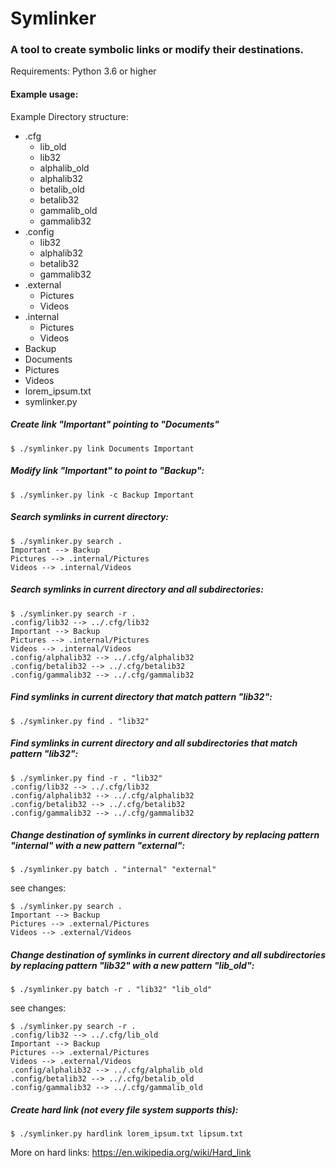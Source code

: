 # Symlinker

### A tool to create symbolic links or modify their destinations.

Requirements: Python 3.6 or higher

#### Example usage:

Example Directory structure:
- .cfg
    - lib_old
    - lib32
    - alphalib_old
    - alphalib32
    - betalib_old
    - betalib32
    - gammalib_old
    - gammalib32
- .config
    - lib32
    - alphalib32
    - betalib32
    - gammalib32
- .external
    - Pictures
    - Videos
- .internal
    - Pictures
    - Videos
- Backup
- Documents
- Pictures
- Videos
- lorem_ipsum.txt
- symlinker.py

##### Create link "Important" pointing to "Documents"

```
$ ./symlinker.py link Documents Important
```

##### Modify link "Important" to point to "Backup":

```
$ ./symlinker.py link -c Backup Important
```

##### Search symlinks in current directory:

```
$ ./symlinker.py search .
Important --> Backup
Pictures --> .internal/Pictures
Videos --> .internal/Videos
```

##### Search symlinks in current directory and all subdirectories:

```
$ ./symlinker.py search -r .
.config/lib32 --> ../.cfg/lib32
Important --> Backup
Pictures --> .internal/Pictures
Videos --> .internal/Videos
.config/alphalib32 --> ../.cfg/alphalib32
.config/betalib32 --> ../.cfg/betalib32
.config/gammalib32 --> ../.cfg/gammalib32
```

##### Find symlinks in current directory that match pattern "lib32":

```
$ ./symlinker.py find . "lib32"
```

##### Find symlinks in current directory and all subdirectories that match pattern "lib32":

```
$ ./symlinker.py find -r . "lib32"
.config/lib32 --> ../.cfg/lib32
.config/alphalib32 --> ../.cfg/alphalib32
.config/betalib32 --> ../.cfg/betalib32
.config/gammalib32 --> ../.cfg/gammalib32
```

##### Change destination of symlinks in current directory by replacing pattern "internal" with a new pattern "external":

```
$ ./symlinker.py batch . "internal" "external"
```

see changes:

```
$ ./symlinker.py search .                     
Important --> Backup
Pictures --> .external/Pictures
Videos --> .external/Videos
```

##### Change destination of symlinks in current directory and all subdirectories by replacing pattern "lib32" with a new pattern "lib_old":

```
$ ./symlinker.py batch -r . "lib32" "lib_old"
```

see changes:

```
$ ./symlinker.py search -r .                 
.config/lib32 --> ../.cfg/lib_old
Important --> Backup
Pictures --> .external/Pictures
Videos --> .external/Videos
.config/alphalib32 --> ../.cfg/alphalib_old
.config/betalib32 --> ../.cfg/betalib_old
.config/gammalib32 --> ../.cfg/gammalib_old
```

##### Create hard link (not every file system supports this):

```
$ ./symlinker.py hardlink lorem_ipsum.txt lipsum.txt
```

More on hard links:
https://en.wikipedia.org/wiki/Hard_link
